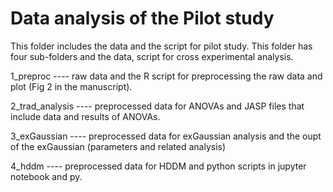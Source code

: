 # Data analysis of the Pilot study

This folder includes the data and the script for pilot study. This folder has four sub-folders and the data, script for cross experimental analysis.

1_preproc ---- raw data and the R script for preprocessing the raw data and plot (Fig 2 in the manuscript).

2_trad_analysis ---- preprocessed data for ANOVAs and JASP files that include data and results of ANOVAs.

3_exGaussian ---- preprocessed data for exGaussian analysis and the oupt of the exGaussian (parameters and related analysis)

4_hddm ---- preprocessed data for HDDM and python scripts in jupyter notebook and py.